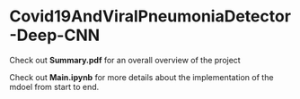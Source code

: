 # Covid19AndViralPneumoniaDetector-Deep-CNN

Check out **Summary.pdf** for an overall overview of the project

Check out **Main.ipynb** for more details about the implementation of the mdoel from start to end.
